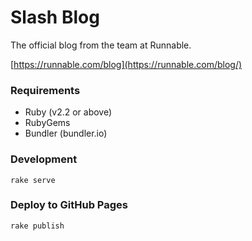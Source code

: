 # Slash Blog
The official blog from the team at Runnable.

[https://runnable.com/blog](https://runnable.com/blog/)

### Requirements

- Ruby (v2.2 or above)
- RubyGems
- Bundler (bundler.io)

### Development

`rake serve`

### Deploy to GitHub Pages

`rake publish`
